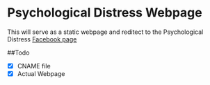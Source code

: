 # Psychological Distress Webpage

This will serve as a static webpage and reditect to the Psychological Distress 
[Facebook page](https://www.facebook.com/Psychological-Distress-534852150047956)

##Todo
- [x] CNAME file
- [x] Actual Webpage
